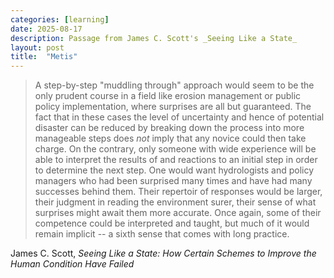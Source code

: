 ```yaml
---
categories: [learning]
date: 2025-08-17
description: Passage from James C. Scott's _Seeing Like a State_
layout: post
title:  "Metis"
---
```


> A step-by-step "muddling through" approach would seem to be the only prudent course in a field like erosion management or public policy implementation, where surprises are all but guaranteed. The fact that in these cases the level of uncertainty and hence of potential disaster can be reduced by breaking down the process into more manageable steps does _not_ imply that any novice could then take charge. On the contrary, only someone with wide experience will be able to interpret the results of and reactions to an initial step in order to determine the next step. One would want hydrologists and policy managers who had been surprised many times and have had many successes behind them. Their repertoir of responses would be larger, their judgment in reading the environment surer, their sense of what surprises might await them more accurate. Once again, some of their competence could be interpreted and taught, but much of it would remain implicit -- a sixth sense that comes with long practice.

James C. Scott, _Seeing Like a State: How Certain Schemes to Improve the Human Condition Have Failed_